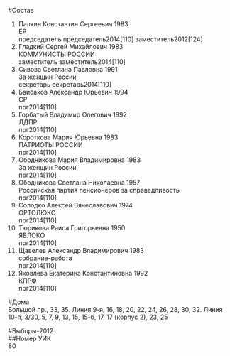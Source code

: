 #Состав  
1. Палкин Константин Сергеевич 1983  
    ЕР  
    председатель председатель2014[110] заместитель2012[124]  
2. Гладкий Сергей Михайлович 1983  
    КОММУНИСТЫ РОССИИ  
    заместитель заместитель2014[110]  
3. Сивова Светлана Павловна 1991  
    За женщин России  
    секретарь секретарь2014[110]  
4. Байбаков Александр Юрьевич 1994  
    СР  
    прг2014[110]  
5. Горбатый Владимир Олегович 1992  
    ЛДПР  
    прг2014[110]  
6. Короткова Мария Юрьевна 1983  
    ПАТРИОТЫ РОССИИ  
    прг2014[110]  
7. Ободникова Мария Владимировна 1983  
    За женщин России  
    прг2014[110]  
8. Ободникова Светлана Николаевна 1957  
    Российская партия пенсионеров за справедливость  
    прг2014[110]  
9. Солодко Алексей Вячеславович 1974  
    ОРТОЛЮКС  
    прг2014[110]  
10. Тюрикова Раиса Григорьевна 1950  
    ЯБЛОКО  
    прг2014[110]  
11. Щавелев Александр Владимирович 1983  
    собрание-работа  
    прг2014[110]  
12. Яковлева Екатерина Константиновна 1992  
    КПРФ  
    прг2014[110]  
  
#Дома  
Большой пр.,     33, 35. Линия  9-я,     16, 18, 20, 22, 24, 26, 28, 30, 32. Линия 10-я,     3/30, 5, 7, 9, 13, 15, 15-б, 17, 17 (корпус 2), 23, 25  
  
#Выборы-2012  
##Номер УИК  
80  
